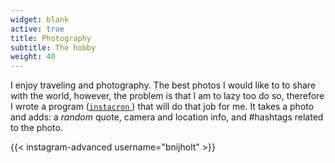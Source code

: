 ```yaml
---
widget: blank
active: true
title: Photography
subtitle: The hobby
weight: 40
---
```


I enjoy traveling and photography.
The best photos I would like to to share with the world, however, the problem is that I am to lazy too do so, therefore I wrote a program ([`instacron` <em class="fab fa-github fa-fw"> </em>](https://github.com/basnijholt/instacron)) that will do that job for me.
It takes a photo and adds: a _random_ quote, camera and location info, and #hashtags related to the photo.

{{< instagram-advanced username="bnijholt" >}}
